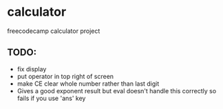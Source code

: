 # calculator
freecodecamp calculator project
## TODO: 
 - fix display
 - put operator in top right of screen
 - make CE clear whole number rather than last digit
 - Gives a good exponent result but eval doesn't handle this correctly so fails if you use 'ans' key
